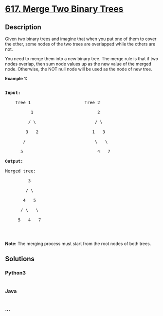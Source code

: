 # [617. Merge Two Binary Trees](https://leetcode.com/problems/merge-two-binary-trees)

## Description
<p>Given two binary trees and imagine that when you put one of them to cover the other, some nodes of the two trees are overlapped while the others are not.</p>



<p>You need to merge them into a new binary tree. The merge rule is that if two nodes overlap, then sum node values up as the new value of the merged node. Otherwise, the NOT null node will be used as the node of new tree.</p>



<p><b>Example 1:</b></p>



<pre>

<b>Input:</b> 

	Tree 1                     Tree 2                  

          1                         2                             

         / \                       / \                            

        3   2                     1   3                        

       /                           \   \                      

      5                             4   7                  

<b>Output:</b> 

Merged tree:

	     3

	    / \

	   4   5

	  / \   \ 

	 5   4   7

</pre>



<p>&nbsp;</p>



<p><b>Note:</b> The merging process must start from the root nodes of both trees.</p>




## Solutions


<!-- tabs:start -->

### **Python3**

```python

```

### **Java**

```java

```

### **...**
```

```

<!-- tabs:end -->